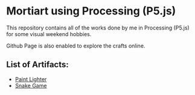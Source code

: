 # Mortiart using Processing (P5.js) 

This repository contains all of the works done by me in Processing (P5.js) for some visual weekend hobbies.

Github Page is also enabled to explore the crafts online.

## List of Artifacts:
* [Paint Lighter](https://omortie.github.io/mortiart/artifacts/paintlighter/index.html)
* [Snake Game](https://omortie.github.io/mortiart/artifacts/snakegame/index.html)
